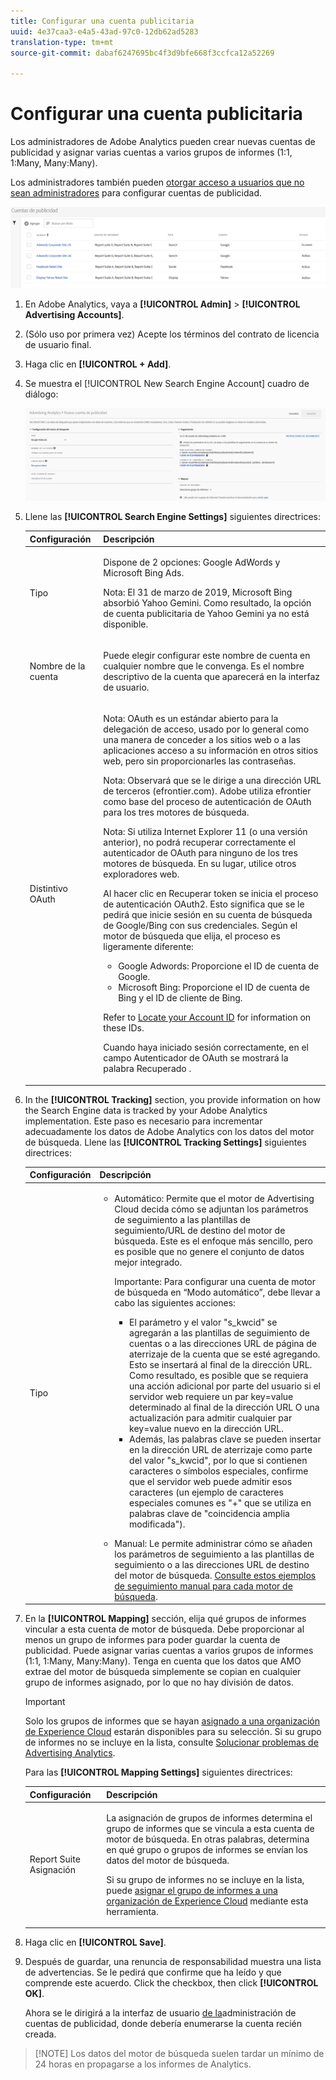 ```yaml
---
title: Configurar una cuenta publicitaria
uuid: 4e37caa3-e4a5-43ad-97c0-12db62ad5283
translation-type: tm+mt
source-git-commit: dabaf6247695bc4f3d9bfe668f3ccfca12a52269

---
```



# Configurar una cuenta publicitaria

Los administradores de Adobe Analytics pueden crear nuevas cuentas de publicidad y asignar varias cuentas a varios grupos de informes (1:1, 1:Many, Many:Many).

Los administradores también pueden [otorgar acceso a usuarios que no sean administradores](/help/integrate/c-advertising-analytics/overview.md#section_FCC58EB635954A32990D4E67B52B4369) para configurar cuentas de publicidad.

![](assets/aa_accounts.png)

1. En Adobe Analytics, vaya a **[!UICONTROL Admin]** > **[!UICONTROL Advertising Accounts]**.
1. (Sólo uso por primera vez) Acepte los términos del contrato de licencia de usuario final.
1. Haga clic en **[!UICONTROL + Add]**.
1. Se muestra el [!UICONTROL New Search Engine Account] cuadro de diálogo:

   ![](assets/aa_new_se_account.png)

1. Llene las **[!UICONTROL Search Engine Settings]** siguientes directrices:

   <table id="table_B3BE66B7D4C54766B8FFD2C6DCD657AF"> 
    <thead> 
      <tr> 
      <th colname="col1" class="entry"> Configuración </th> 
      <th colname="col2" class="entry"> Descripción </th> 
      </tr>
    </thead>
    <tbody> 
      <tr> 
      <td colname="col1"> <p>Tipo </p> </td> 
      <td colname="col2"> <p>Dispone de 2 opciones: Google AdWords y Microsoft Bing Ads. </p> <p>Nota: El 31 de marzo de 2019, Microsoft Bing absorbió Yahoo Gemini. Como resultado, la opción de cuenta publicitaria de Yahoo Gemini ya no está disponible.  </p> </td> 
      </tr> 
      <tr> 
      <td colname="col1"> <p>Nombre de la cuenta </p> </td> 
      <td colname="col2"> <p>Puede elegir configurar este nombre de cuenta en cualquier nombre que le convenga. Es el nombre descriptivo de la cuenta que aparecerá en la interfaz de usuario. </p> </td> 
      </tr> 
      <tr> 
      <td colname="col1"> <p>Distintivo OAuth </p> </td> 
      <td colname="col2"> <p>Nota: OAuth es un estándar abierto para la delegación de acceso, usado por lo general como una manera de conceder a los sitios web o a las aplicaciones acceso a su información en otros sitios web, pero sin proporcionarles las contraseñas. </p> <p>Nota: Observará que se le dirige a una dirección URL de terceros (efrontier.com). Adobe utiliza efrontier como base del proceso de autenticación de OAuth para los tres motores de búsqueda. </p> <p>Nota: Si utiliza Internet Explorer 11 (o una versión anterior), no podrá recuperar correctamente el autenticador de OAuth para ninguno de los tres motores de búsqueda. En su lugar, utilice otros exploradores web. </p> <p>Al hacer clic<span class="uicontrol"> en Recuperar token</span> se inicia el proceso de autenticación OAuth2. Esto significa que se le pedirá que inicie sesión en su cuenta de búsqueda de Google/Bing con sus credenciales. Según el motor de búsqueda que elija, el proceso es ligeramente diferente: </p> 
        <ul id="ul_FC9B5612F6554495B04C357CB0AB72EB"> 
        <li id="li_CD54231BFF134F83B3B5B14B34A0E1D2">Google Adwords: Proporcione el ID de cuenta de Google. </li> 
        <li id="li_89B9D54BAA914E5DB2959B193489582E">Microsoft Bing: Proporcione el ID de cuenta de Bing y el ID de cliente de Bing. </li> 
        </ul> <p>Refer to <a href="/help/integrate/c-advertising-analytics/c-adanalytics-workflow/aa-locate-account-id.md"  > Locate your Account ID</a> for information on these IDs. </p> <p>Cuando haya iniciado sesión correctamente, en el campo Autenticador de OAuth se mostrará la palabra 
        <systemoutput>
          Recuperado
        </systemoutput>. </p> </td> 
      </tr> 
    </tbody> 
    </table>

1. In the **[!UICONTROL Tracking]** section, you provide information on how the Search Engine data is tracked by your Adobe Analytics implementation. Este paso es necesario para incrementar adecuadamente los datos de Adobe Analytics con los datos del motor de búsqueda.
Llene las **[!UICONTROL Tracking Settings]** siguientes directrices:

   <table id="table_1AB4E31456E84ABF8209B02058259C4D"> 
    <thead> 
      <tr> 
      <th colname="col1" class="entry"> Configuración </th> 
      <th colname="col2" class="entry"> Descripción </th> 
      </tr>
    </thead>
    <tbody> 
      <tr> 
      <td colname="col1"> <p>Tipo </p> </td> 
      <td colname="col2"> 
        <ul id="ul_1C5A0502A4984E57A08417A91CCD6FFE"> 
        <li id="li_5736E38286FF494ABDDC6E85281D7F2A"> <span class="uicontrol"> Automático</span>: Permite que el motor de Advertising Cloud decida cómo se adjuntan los parámetros de seguimiento a las plantillas de seguimiento/URL de destino del motor de búsqueda. Este es el enfoque más sencillo, pero es posible que no genere el conjunto de datos mejor integrado. <p>Importante: Para configurar una cuenta de motor de búsqueda en “Modo automático”, debe llevar a cabo las siguientes acciones: 
          <ul id="ul_4FF9D1E3CC4E452BA339E0A725D29FEE"> 
            <li id="li_6F3A6D6259C0420CB7E6FD2C26A1B6E0">El parámetro y el valor "s_kwcid" se agregarán a las plantillas de seguimiento de cuentas o a las direcciones URL de página de aterrizaje de la cuenta que se esté agregando. Esto se insertará al final de la dirección URL. Como resultado, es posible que se requiera una acción adicional por parte del usuario si el servidor web requiere un par key=value determinado al final de la dirección URL O una actualización para admitir cualquier par key=value nuevo en la dirección URL. </li> 
            <li id="li_A04D4AA31A934392808639E46C86573F">Además, las palabras clave se pueden insertar en la dirección URL de aterrizaje como parte del valor "s_kwcid", por lo que si contienen caracteres o símbolos especiales, confirme que el servidor web puede admitir esos caracteres (un ejemplo de caracteres especiales comunes es "+" que se utiliza en palabras clave de "coincidencia amplia modificada"). </li> 
          </ul> </p> </li> 
        <li id="li_EAA7A7CA1E584854A7EC1E43E13B63FE"><span class="uicontrol"> Manual</span>: Le permite administrar cómo se añaden los parámetros de seguimiento a las plantillas de seguimiento o a las direcciones URL de destino del motor de búsqueda. <a href="/help/integrate/c-advertising-analytics/c-adanalytics-workflow/aa-manual-vs-automatic-tracking.md"  > Consulte estos ejemplos de seguimiento manual para cada motor de búsqueda</a>. </li> 
        </ul> </td> 
      </tr> 
    </tbody> 
    </table>

1. En la **[!UICONTROL Mapping]** sección, elija qué grupos de informes vincular a esta cuenta de motor de búsqueda. Debe proporcionar al menos un grupo de informes para poder guardar la cuenta de publicidad. Puede asignar varias cuentas a varios grupos de informes (1:1, 1:Many, Many:Many). Tenga en cuenta que los datos que AMO extrae del motor de búsqueda simplemente se copian en cualquier grupo de informes asignado, por lo que no hay división de datos.

   >[!IMPORTANT]
   >
   >Solo los grupos de informes que se hayan [asignado a una organización de Experience Cloud](https://marketing.adobe.com/resources/help/en_US/mcloud/map-report-suite.html) estarán disponibles para su selección. Si su grupo de informes no se incluye en la lista, consulte [Solucionar problemas de Advertising Analytics](/help/integrate/c-advertising-analytics/c-adanalytics-workflow/aa-troubleshooting.md).

   Para las **[!UICONTROL Mapping Settings]** siguientes directrices:

   <table id="table_AF876DC40F97403882C0AA528BD204FF"> 
    <thead> 
      <tr> 
      <th colname="col1" class="entry"> Configuración </th> 
      <th colname="col2" class="entry"> Descripción </th> 
      </tr>
    </thead>
    <tbody> 
      <tr> 
      <td colname="col1"> <p>Report Suite  Asignación </p> </td> 
      <td colname="col2"> <p>La asignación de grupos de informes determina el grupo de informes que se vincula a esta cuenta de motor de búsqueda. En otras palabras, determina en qué grupo o grupos de informes se envían los datos del motor de búsqueda. </p> <p>Si su grupo de informes no se incluye en la lista, puede <a href="https://marketing.adobe.com/resources/help/en_US/mcloud/map-report-suite.html"  >asignar el grupo de informes a una organización de Experience Cloud</a> mediante esta herramienta. </p> </td> 
      </tr> 
    </tbody> 
    </table>

1. Haga clic en **[!UICONTROL Save]**.
1. Después de guardar, una renuncia de responsabilidad muestra una lista de advertencias. Se le pedirá que confirme que ha leído y que comprende este acuerdo. Click the checkbox, then click **[!UICONTROL OK]**.

   Ahora se le dirigirá a la interfaz de usuario [de la](/help/integrate/c-advertising-analytics/c-adanalytics-workflow/aa-manage-ad-accounts.md)administración de cuentas de publicidad, donde debería enumerarse la cuenta recién creada.

>[!NOTE] Los datos del motor de búsqueda suelen tardar un mínimo de 24 horas en propagarse a los informes de Analytics.


